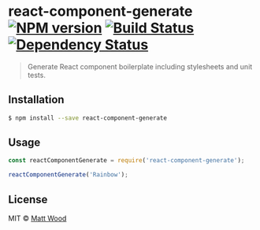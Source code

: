 # react-component-generate [![NPM version][npm-image]][npm-url] [![Build Status][travis-image]][travis-url] [![Dependency Status][daviddm-image]][daviddm-url]
> Generate React component boilerplate including stylesheets and unit tests.

## Installation

```sh
$ npm install --save react-component-generate
```

## Usage

```js
const reactComponentGenerate = require('react-component-generate');

reactComponentGenerate('Rainbow');
```
## License

MIT © [Matt Wood]()


[npm-image]: https://badge.fury.io/js/react-component-generate.svg
[npm-url]: https://npmjs.org/package/react-component-generate
[travis-image]: https://travis-ci.org/mattfwood/react-component-generate.svg?branch=master
[travis-url]: https://travis-ci.org/mattfwood/react-component-generate
[daviddm-image]: https://david-dm.org/mattfwood/react-component-generate.svg?theme=shields.io
[daviddm-url]: https://david-dm.org/mattfwood/react-component-generate
